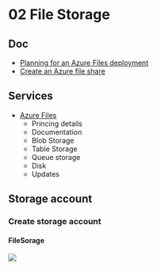 # 02 File Storage

## Doc
* [Planning for an Azure Files deployment](https://docs.microsoft.com/en-us/azure/storage/files/storage-files-planning#file-share-performance-tiers)
* [Create an Azure file share](https://docs.microsoft.com/en-us/azure/storage/files/storage-how-to-create-file-share?tabs=azure-portal)

## Services
* [Azure Files](https://azure.microsoft.com/en-us/services/storage/files/)
  * Princing details
  * Documentation
  * Blob Storage
  * Table Storage
  * Queue storage
  * Disk
  * Updates

## Storage account
### Create storage account
#### FileSorage
[<img src="https://i.imgur.com/pzo2mPx.png">](https://i.imgur.com/pzo2mPx.png)
